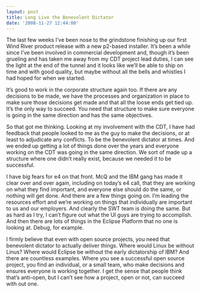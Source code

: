 ```yaml
---
layout: post
title: Long Live the Benevolent Dictator
date: '2008-11-27 12:44:00'
---
```



The last few weeks I’ve been nose to the grindstone finishing up our first Wind River product release with a new p2-based installer. It’s been a while since I’ve been involved in commercial development and, though it’s been grueling and has taken me away from my CDT project lead duties, I can see the light at the end of the tunnel and it looks like we’ll be able to ship on time and with good quality, but maybe without all the bells and whistles I had hoped for when we started.

It’s good to work in the corporate structure again too. If there are any decisions to be made, we have the processes and organization in place to make sure those decisions get made and that all the loose ends get tied up. It’s the only way to succeed. You need that structure to make sure everyone is going in the same direction and has the same objectives.

So that got me thinking. Looking at my involvement with the CDT, I have had feedback that people looked to me as the guy to make the decisions, or at least to adjudicate any conflicts. To be the benevolent dictator at times. And we ended up getting a lot of things done over the years and everyone working on the CDT was going in the same direction. We sort of made up a structure where one didn’t really exist, because we needed it to be successful.

I have big fears for e4 on that front. McQ and the IBM gang has made it clear over and over again, including on today’s e4 call, that they are working on what they find important, and everyone else should do the same, or nothing will get done. And there are a few things going on. I’m leading the resources effort and we’re working on things that individually are important to us and our employers. And clearly the SWT team is doing the same. But as hard as I try, I can’t figure out what the UI guys are trying to accomplish. And then there are lots of things in the Eclipse Platform that no one is looking at. Debug, for example.

I firmly believe that even with open source projects, you need that benevolent dictator to actually deliver things. Where would Linux be without Linus? Where would Eclipse be without the early dictatorship of IBM? And there are countless examples. Where you see a successful open source project, you find an individual, or a small team, who make decisions and ensures everyone is working together. I get the sense that people think that’s anti-open, but I can’t see how a project, open or not, can succeed with out one.


